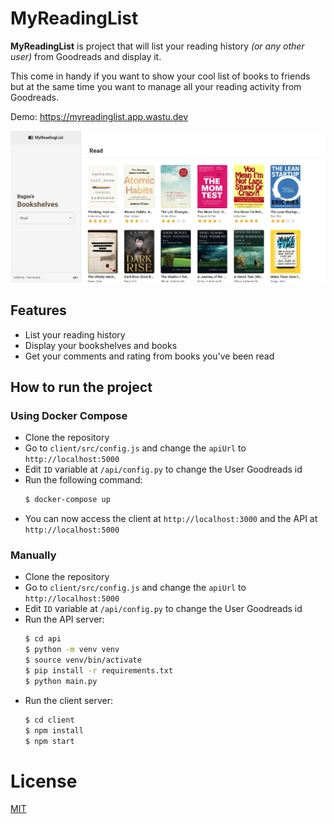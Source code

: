 # MyReadingList

**MyReadingList** is project that will list your reading history _(or any other user)_ from Goodreads and display it.

This come in handy if you want to show your cool list of books to friends but at the same time you want to manage all your reading activity from Goodreads.

Demo: https://myreadinglist.app.wastu.dev

![Screenshot](/assets/screenshot.jpg)

## Features

- List your reading history
- Display your bookshelves and books
- Get your comments and rating from books you've been read

## How to run the project

### Using Docker Compose

- Clone the repository
- Go to `client/src/config.js` and change the `apiUrl` to `http://localhost:5000`
- Edit `ID` variable at `/api/config.py` to change the User Goodreads id
- Run the following command:
  ```bash
  $ docker-compose up
  ```
- You can now access the client at `http://localhost:3000` and the API at `http://localhost:5000`

### Manually

- Clone the repository
- Go to `client/src/config.js` and change the `apiUrl` to `http://localhost:5000`
- Edit `ID` variable at `/api/config.py` to change the User Goodreads id
- Run the API server:
  ```bash
  $ cd api
  $ python -m venv venv
  $ source venv/bin/activate
  $ pip install -r requirements.txt
  $ python main.py
  ```
- Run the client server:
  ```bash
  $ cd client
  $ npm install
  $ npm start
  ```

# License

[MIT](License)
